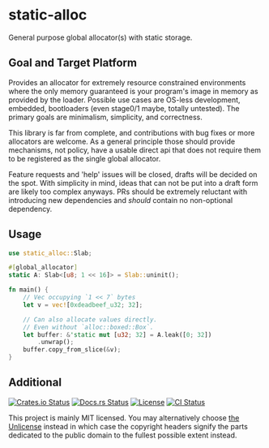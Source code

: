 # static-alloc

General purpose global allocator(s) with static storage.

## Goal and Target Platform

Provides an allocator for extremely resource constrained environments where the
only memory guaranteed is your program's image in memory as provided by the
loader. Possible use cases are OS-less development, embedded, bootloaders (even
stage0/1 maybe, totally untested). The primary goals are minimalism,
simplicity, and correctness.

This library is far from complete, and contributions with bug fixes or more
allocators are welcome. As a general principle those should provide mechanisms,
not policy, have a usable direct api that does not require them to be
registered as the single global allocator.

Feature requests and 'help' issues will be closed, drafts will be decided on
the spot. With simplicity in mind, ideas that can not be put into a draft form
are likely too complex anyways. PRs should be extremely reluctant with
introducing new dependencies and *should* contain no non-optional dependency.

## Usage

```rust
use static_alloc::Slab;

#[global_allocator]
static A: Slab<[u8; 1 << 16]> = Slab::uninit();

fn main() {
    // Vec occupying `1 << 7` bytes
    let v = vec![0xdeadbeef_u32; 32];

    // Can also allocate values directly.
    // Even without `alloc::boxed::Box`.
    let buffer: &'static mut [u32; 32] = A.leak([0; 32])
        .unwrap();
    buffer.copy_from_slice(&v);
}
```

## Additional
[![Crates.io Status](https://img.shields.io/crates/v/static-alloc.svg)](https://crates.io/crates/static-alloc)
[![Docs.rs Status](https://docs.rs/static-alloc/badge.svg)](https://docs.rs/static-alloc/)
[![License](https://img.shields.io/badge/license-MIT-blue.svg)](https://raw.githubusercontent.com/HeroicKatora/static-alloc/LICENSE)
[![CI Status](https://api.cirrus-ci.com/github/HeroicKatora/static-alloc.svg)](https://cirrus-ci.com/github/HeroicKatora/static-alloc)

This project is mainly MIT licensed. You may alternatively choose [the
Unlicense](http://unlicense.org/) instead in which case the copyright headers
signify the parts dedicated to the public domain to the fullest possible extent
instead.
